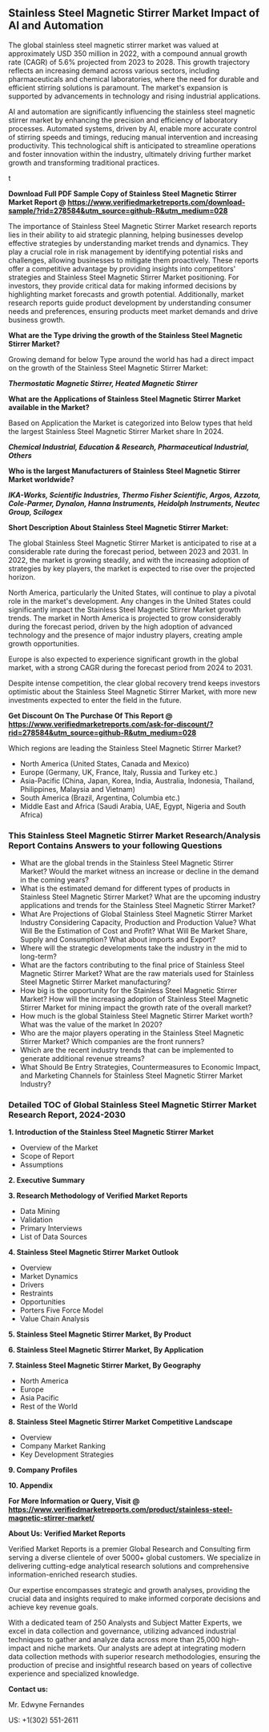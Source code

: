 <h2>Stainless Steel Magnetic Stirrer Market Impact of AI and Automation</h2><p>The global stainless steel magnetic stirrer market was valued at approximately USD 350 million in 2022, with a compound annual growth rate (CAGR) of 5.6% projected from 2023 to 2028. This growth trajectory reflects an increasing demand across various sectors, including pharmaceuticals and chemical laboratories, where the need for durable and efficient stirring solutions is paramount. The market's expansion is supported by advancements in technology and rising industrial applications.</p><p>AI and automation are significantly influencing the stainless steel magnetic stirrer market by enhancing the precision and efficiency of laboratory processes. Automated systems, driven by AI, enable more accurate control of stirring speeds and timings, reducing manual intervention and increasing productivity. This technological shift is anticipated to streamline operations and foster innovation within the industry, ultimately driving further market growth and transforming traditional practices.</p>t</p><p id="" class=""><strong>Download Full PDF Sample Copy of Stainless Steel Magnetic Stirrer Market Report @ <a href="https://www.verifiedmarketreports.com/download-sample/?rid=278584&utm_source=github-R&utm_medium=028" target="_blank">https://www.verifiedmarketreports.com/download-sample/?rid=278584&utm_source=github-R&utm_medium=028</a></strong></p><p>The importance of&nbsp;Stainless Steel Magnetic Stirrer Market research reports lies in their ability to aid strategic planning, helping businesses develop effective strategies by understanding market trends and dynamics. They play a crucial role in risk management by identifying potential risks and challenges, allowing businesses to mitigate them proactively. These reports offer a competitive advantage by providing insights into competitors' strategies and Stainless Steel Magnetic Stirrer Market positioning. For investors, they provide critical data for making informed decisions by highlighting market forecasts and growth potential. Additionally, market research reports guide product development by understanding consumer needs and preferences, ensuring products meet market demands and drive business growth.</p><p><strong>What are the&nbsp;Type driving the growth of the Stainless Steel Magnetic Stirrer Market?</strong></p><p id="" class="">Growing demand for below Type around the world has had a direct impact on the growth of the Stainless Steel Magnetic Stirrer Market:</p><em><strong>Thermostatic Magnetic Stirrer, Heated Magnetic Stirrer</strong></em></p><strong>What are the&nbsp;Applications&nbsp;of Stainless Steel Magnetic Stirrer Market available in the Market?</strong></p><p id="" class="">Based on Application the Market is categorized into Below types that held the largest Stainless Steel Magnetic Stirrer Market share In 2024.</p><em><strong>Chemical Industrial, Education & Research, Pharmaceutical Industrial, Others</strong></em></p><strong>Who is the largest Manufacturers of Stainless Steel Magnetic Stirrer Market worldwide?</strong></p><p><em><strong>IKA-Works, Scientific Industries, Thermo Fisher Scientific, Argos, Azzota, Cole-Parmer, Dynalon, Hanna Instruments, Heidolph Instruments, Neutec Group, Scilogex</strong></em></p><p id="" class=""><strong>Short Description About Stainless Steel Magnetic Stirrer Market:</strong></p><p>The global Stainless Steel Magnetic Stirrer Market is anticipated to rise at a considerable rate during the forecast period, between 2023 and 2031. In 2022, the market is growing steadily, and with the increasing adoption of strategies by key players, the market is expected to rise over the projected horizon.</p><p>North America, particularly the United States, will continue to play a pivotal role in the market's development. Any changes in the United States could significantly impact the Stainless Steel Magnetic Stirrer Market growth trends. The market in North America is projected to grow considerably during the forecast period, driven by the high adoption of advanced technology and the presence of major industry players, creating ample growth opportunities.</p><p>Europe is also expected to experience significant growth in the global market, with a strong CAGR during the forecast period from 2024 to 2031.</p><p>Despite intense competition, the clear global recovery trend keeps investors optimistic about the Stainless Steel Magnetic Stirrer Market, with more new investments expected to enter the field in the future.</p><p id="" class=""><strong>Get Discount On The Purchase Of This Report @ <a href="https://www.verifiedmarketreports.com/ask-for-discount/?rid=278584&utm_source=github-R&utm_medium=028" target="_blank">https://www.verifiedmarketreports.com/ask-for-discount/?rid=278584&utm_source=github-R&utm_medium=028</a></strong></p>Which regions are leading the Stainless Steel Magnetic Stirrer Market?</p><ul><li>North America (United States, Canada and Mexico)</li><li>Europe (Germany, UK, France, Italy, Russia and Turkey etc.)</li><li>Asia-Pacific (China, Japan, Korea, India, Australia, Indonesia, Thailand, Philippines, Malaysia and Vietnam)</li><li>South America (Brazil, Argentina, Columbia etc.)</li><li>Middle East and Africa (Saudi Arabia, UAE, Egypt, Nigeria and South Africa)</li></ul><h3 id="" class="">This Stainless Steel Magnetic Stirrer Market Research/Analysis Report Contains Answers to your following Questions</h3><ul><li>What are the global trends in the Stainless Steel Magnetic Stirrer Market? Would the market witness an increase or decline in the demand in the coming years?</li><li>What is the estimated demand for different types of products in Stainless Steel Magnetic Stirrer Market? What are the upcoming industry applications and trends for the Stainless Steel Magnetic Stirrer Market?</li><li>What Are Projections of Global Stainless Steel Magnetic Stirrer Market Industry Considering Capacity, Production and Production Value? What Will Be the Estimation of Cost and Profit? What Will Be Market Share, Supply and Consumption? What about imports and Export?</li><li>Where will the strategic developments take the industry in the mid to long-term?</li><li>What are the factors contributing to the final price of Stainless Steel Magnetic Stirrer Market? What are the raw materials used for Stainless Steel Magnetic Stirrer Market manufacturing?</li><li>How big is the opportunity for the Stainless Steel Magnetic Stirrer Market? How will the increasing adoption of Stainless Steel Magnetic Stirrer Market for mining impact the growth rate of the overall market?</li><li>How much is the global Stainless Steel Magnetic Stirrer Market worth? What was the value of the market In 2020?</li><li>Who are the major players operating in the Stainless Steel Magnetic Stirrer Market? Which companies are the front runners?</li><li>Which are the recent industry trends that can be implemented to generate additional revenue streams?</li><li>What Should Be Entry Strategies, Countermeasures to Economic Impact, and Marketing Channels for Stainless Steel Magnetic Stirrer Market Industry?</li></ul><h3 id="" class="">Detailed TOC of Global Stainless Steel Magnetic Stirrer Market Research Report, 2024-2030</h3><p id="" class=""><strong>1. Introduction of the Stainless Steel Magnetic Stirrer Market</strong></p><ul><li>Overview of the Market</li><li>Scope of Report</li><li>Assumptions</li></ul><p id="" class=""><strong>2. Executive Summary</strong></p><p id="" class=""><strong>3. Research Methodology of Verified Market Reports</strong></p><ul><li>Data Mining</li><li>Validation</li><li>Primary Interviews</li><li>List of Data Sources</li></ul><p id="" class=""><strong>4. Stainless Steel Magnetic Stirrer Market Outlook</strong></p><ul><li>Overview</li><li>Market Dynamics</li><li>Drivers</li><li>Restraints</li><li>Opportunities</li><li>Porters Five Force Model</li><li>Value Chain Analysis</li></ul><p id="" class=""><strong>5. Stainless Steel Magnetic Stirrer Market, By Product</strong></p><p id="" class=""><strong>6. Stainless Steel Magnetic Stirrer Market, By Application</strong></p><p id="" class=""><strong>7. Stainless Steel Magnetic Stirrer Market, By Geography</strong></p><ul><li>North America</li><li>Europe</li><li>Asia Pacific</li><li>Rest of the World</li></ul><p id="" class=""><strong>8. Stainless Steel Magnetic Stirrer Market Competitive Landscape</strong></p><ul><li>Overview</li><li>Company Market Ranking</li><li>Key Development Strategies</li></ul><p id="" class=""><strong>9. Company Profiles</strong></p><p id="" class=""><strong>10. Appendix</strong></p><p id="" class=""><strong>For More Information or Query, Visit @ <a href="https://www.verifiedmarketreports.com/product/stainless-steel-magnetic-stirrer-market/" target="_blank">https://www.verifiedmarketreports.com/product/stainless-steel-magnetic-stirrer-market/</a></strong></p><p id="" class=""><strong>About Us: Verified Market Reports</strong></p><p id="" class="">Verified Market Reports is a premier Global Research and Consulting firm serving a diverse clientele of over 5000+ global customers. We specialize in delivering cutting-edge analytical research solutions and comprehensive information-enriched research studies.</p><p id="" class="">Our expertise encompasses strategic and growth analyses, providing the crucial data and insights required to make informed corporate decisions and achieve key revenue goals.</p><p id="" class="">With a dedicated team of 250 Analysts and Subject Matter Experts, we excel in data collection and governance, utilizing advanced industrial techniques to gather and analyze data across more than 25,000 high-impact and niche markets. Our analysts are adept at integrating modern data collection methods with superior research methodologies, ensuring the production of precise and insightful research based on years of collective experience and specialized knowledge.</p><p id="" class=""><strong>Contact us:</strong></p><p id="" class="">Mr. Edwyne Fernandes</p><p id="" class="">US: +1(302) 551-2611</p>